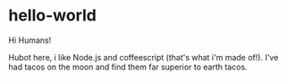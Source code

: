 hello-world
===========

Hi Humans!

Hubot here, i like Node.js and coffeescript (that's what i'm made of!).
I've had tacos on the moon and find them far superior to earth tacos.
